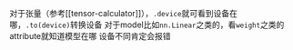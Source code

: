 对于张量（参考[[tensor-calculator]]），`.device`就可看到设备在哪，`.to(device)`转换设备
对于model比如`nn.Linear`之类的，看`weight`之类的attribute就知道模型在哪
设备不同肯定会报错